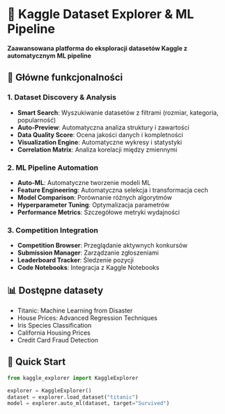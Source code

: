 # 🧠 Kaggle Dataset Explorer & ML Pipeline

**Zaawansowana platforma do eksploracji datasetów Kaggle z automatycznym ML pipeline**

## 🎯 Główne funkcjonalności

### 1. Dataset Discovery & Analysis
- **Smart Search**: Wyszukiwanie datasetów z filtrami (rozmiar, kategoria, popularność)
- **Auto-Preview**: Automatyczna analiza struktury i zawartości
- **Data Quality Score**: Ocena jakości danych i kompletności
- **Visualization Engine**: Automatyczne wykresy i statystyki
- **Correlation Matrix**: Analiza korelacji między zmiennymi

### 2. ML Pipeline Automation
- **Auto-ML**: Automatyczne tworzenie modeli ML
- **Feature Engineering**: Automatyczna selekcja i transformacja cech
- **Model Comparison**: Porównanie różnych algorytmów
- **Hyperparameter Tuning**: Optymalizacja parametrów
- **Performance Metrics**: Szczegółowe metryki wydajności

### 3. Competition Integration
- **Competition Browser**: Przeglądanie aktywnych konkursów
- **Submission Manager**: Zarządzanie zgłoszeniami
- **Leaderboard Tracker**: Śledzenie pozycji
- **Code Notebooks**: Integracja z Kaggle Notebooks

## 📊 Dostępne datasety
- Titanic: Machine Learning from Disaster
- House Prices: Advanced Regression Techniques
- Iris Species Classification
- California Housing Prices
- Credit Card Fraud Detection

## 🚀 Quick Start
```python
from kaggle_explorer import KaggleExplorer

explorer = KaggleExplorer()
dataset = explorer.load_dataset("titanic")
model = explorer.auto_ml(dataset, target="Survived")
```